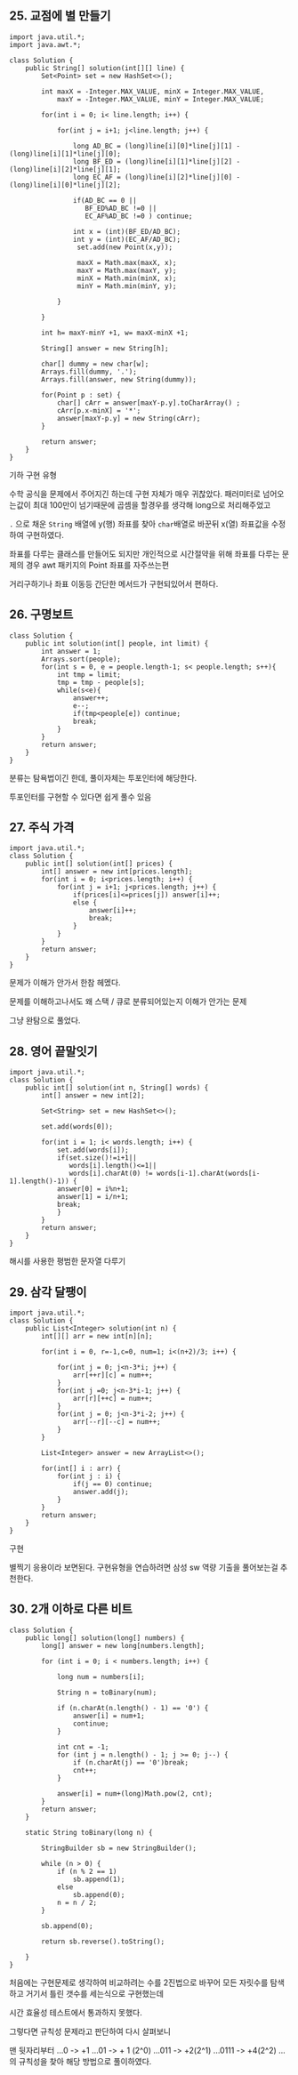 ## 25.  교점에 별 만들기
    import java.util.*;
    import java.awt.*;
    
    class Solution {
        public String[] solution(int[][] line) {
    		Set<Point> set = new HashSet<>();
    		
    		int maxX = -Integer.MAX_VALUE, minX = Integer.MAX_VALUE, 
    			maxY = -Integer.MAX_VALUE, minY = Integer.MAX_VALUE;
    		
    		for(int i = 0; i< line.length; i++) {
    			
    			for(int j = i+1; j<line.length; j++) {
    				
    				long AD_BC = (long)line[i][0]*line[j][1] - (long)line[i][1]*line[j][0];
    				long BF_ED = (long)line[i][1]*line[j][2] - (long)line[i][2]*line[j][1];
    				long EC_AF = (long)line[i][2]*line[j][0] - (long)line[i][0]*line[j][2];
    				
    				if(AD_BC == 0 ||
    				   BF_ED%AD_BC !=0 ||
    				   EC_AF%AD_BC !=0 ) continue;
    			
    				int x = (int)(BF_ED/AD_BC);
    				int y = (int)(EC_AF/AD_BC);
    				 set.add(new Point(x,y));
    				 
    				 maxX = Math.max(maxX, x);
    				 maxY = Math.max(maxY, y);
    				 minX = Math.min(minX, x);
    				 minY = Math.min(minY, y);
    				
    			}
    			
    		}
    		
    		int h= maxY-minY +1, w= maxX-minX +1;
   		
    		String[] answer = new String[h];
    		
    		char[] dummy = new char[w];
    		Arrays.fill(dummy, '.');
    		Arrays.fill(answer, new String(dummy));
    		
    		for(Point p : set) {
    			char[] cArr = answer[maxY-p.y].toCharArray() ;
    			cArr[p.x-minX] = '*';
    			answer[maxY-p.y] = new String(cArr);
    		}
    
            return answer;
        }
    }
    
기하 구현 유형

수학 공식을 문제에서 주어지긴 하는데 구현 자체가 매우 귀찮았다. 패러미터로 넘어오는값이 최대 100만이 넘기때문에 곱셈을 할경우를 생각해 long으로 처리해주었고

`.` 으로 채운 `String` 배열에 y(행) 좌표를 찾아 `char`배열로 바꾼뒤 x(열) 좌표값을 수정하여 구현하였다.  

좌표를 다루는 클래스를 만들어도 되지만 개인적으로 시간절약을 위해 좌표를 다루는 문제의 경우 awt 패키지의 Point 좌표를 자주쓰는편

거리구하기나 좌표 이동등 간단한 메서드가 구현되있어서 편하다.


## 26. 구명보트
    class Solution {
        public int solution(int[] people, int limit) {
            int answer = 1;
            Arrays.sort(people);   
            for(int s = 0, e = people.length-1; s< people.length; s++){   
                int tmp = limit;
                tmp = tmp - people[s];
                while(s<e){
                    answer++;
                    e--;                
                    if(tmp<people[e]) continue;
                    break;
                }
            }
            return answer;
        }
    }
    

분류는 탐욕법이긴 한데, 풀이자체는 투포인터에 해당한다.

투포인터를 구현할 수 있다면 쉽게 풀수 있음

## 27. 주식 가격
    import java.util.*;
    class Solution {
        public int[] solution(int[] prices) {
    		int[] answer = new int[prices.length];		
    		for(int i = 0; i<prices.length; i++) {
    			for(int j = i+1; j<prices.length; j++) {
    				if(prices[i]<=prices[j]) answer[i]++;
                    else {
                        answer[i]++;
                        break;
                    }
    			}	
    		}        
            return answer;
        }
    }
    
문제가 이해가 안가서 한참 헤멨다.

문제를 이해하고나서도 왜 스택 / 큐로 분류되어있는지 이해가 안가는 문제

그냥 완탐으로 풀었다.
 
## 28. 영어 끝말잇기
    import java.util.*;
    class Solution {
        public int[] solution(int n, String[] words) {
    		int[] answer = new int[2];
    		
    		Set<String> set = new HashSet<>();
    	
    		set.add(words[0]);
    		
    		for(int i = 1; i< words.length; i++) {
    			set.add(words[i]);
    			if(set.size()!=i+1||
    			   words[i].length()<=1||
    			   words[i].charAt(0) != words[i-1].charAt(words[i-1].length()-1)) {
    			answer[0] = i%n+1;
    			answer[1] = i/n+1;
    			break;
    			}
            } 
            return answer;
        }
    }
    
해시를 사용한 평범한 문자열 다루기

## 29. 삼각 달팽이
    import java.util.*;
    class Solution {
        public List<Integer> solution(int n) {
            int[][] arr = new int[n][n];
    		
    		for(int i = 0, r=-1,c=0, num=1; i<(n+2)/3; i++) {
    			
    			for(int j = 0; j<n-3*i; j++) {
    				arr[++r][c] = num++;
    			}		
    			for(int j =0; j<n-3*i-1; j++) {
    				arr[r][++c] = num++;
    			}			
    			for(int j = 0; j<n-3*i-2; j++) {
    				arr[--r][--c] = num++;
    			}	
    		}
    		
    		List<Integer> answer = new ArrayList<>();
    		
    		for(int[] i : arr) {
    			for(int j : i) {
    				if(j == 0) continue;
    				answer.add(j);
    			}
    		}
            return answer;       
        }
    }
    
구현

별찍기 응용이라 보면된다. 구현유형을 연습하려면 삼성 sw 역량 기출을 풀어보는걸 추천한다.

## 30. 2개 이하로 다른 비트

    class Solution {
        public long[] solution(long[] numbers) {
    		long[] answer = new long[numbers.length];
    
    		for (int i = 0; i < numbers.length; i++) {
    
    			long num = numbers[i];
    
    			String n = toBinary(num);
    
    			if (n.charAt(n.length() - 1) == '0') {
    				answer[i] = num+1;
    				continue;
    			}
    
    			int cnt = -1;
    			for (int j = n.length() - 1; j >= 0; j--) {
    				if (n.charAt(j) == '0')break;
    				cnt++;
    			}
    			
    			answer[i] = num+(long)Math.pow(2, cnt);
    		}
    		return answer;
    	}
    
    	static String toBinary(long n) {
    
    		StringBuilder sb = new StringBuilder();
    
    		while (n > 0) {
    			if (n % 2 == 1)
    				sb.append(1);
    			else
    				sb.append(0);
    			n = n / 2;
    		}
    
    		sb.append(0);
    
    		return sb.reverse().toString();
    
    	}
    }
    

처음에는 구현문제로 생각하여 비교하려는 수를 2진법으로 바꾸어 모든 자릿수를 탐색하고 거기서 틀린 갯수를 세는식으로 구현했는데

시간 효율성 테스트에서 통과하지 못했다.

그렇다면 규칙성 문제라고 판단하여 다시 살펴보니 

맨 뒷자리부터 
...0 -> +1
...01 -> + 1 (2^0)
...011 -> +2(2^1)
...0111 -> +4(2^2)
...
의 규칙성을 찾아 해당 방법으로 풀이하였다.

